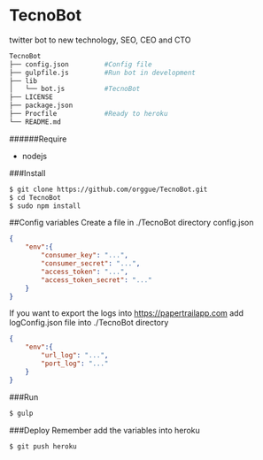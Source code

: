 # TecnoBot
twitter bot to new technology, SEO, CEO and CTO
```zsh
TecnoBot
├── config.json         #Config file
├── gulpfile.js         #Run bot in development
├── lib
│   └── bot.js          #TecnoBot
├── LICENSE
├── package.json
├── Procfile            #Ready to heroku
└── README.md
```
######Require
+ nodejs

###Install
```zsh
$ git clone https://github.com/orggue/TecnoBot.git
$ cd TecnoBot
$ sudo npm install
```
##Config variables
Create a file in ./TecnoBot directory config.json
```json
{
    "env":{
        "consumer_key": "...",
        "consumer_secret": "...",
        "access_token": "...",
        "access_token_secret": "..."
    }
}
```
If you want to export the logs into https://papertrailapp.com add logConfig.json file into ./TecnoBot directory
```json
{
    "env":{
        "url_log": "...",
        "port_log": "..."
    }
}
```
###Run
```zsh
$ gulp
```
###Deploy
Remember add the variables into heroku
```zsh
$ git push heroku
```
